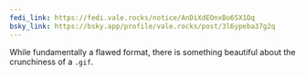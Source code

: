 ```yaml
---
fedi_link: https://fedi.vale.rocks/notice/AnDiXdEOnxBo6SX1Oq 
bsky_link: https://bsky.app/profile/vale.rocks/post/3l6ypeba37g2q
---
```


While fundamentally a flawed format, there is something beautiful about the crunchiness of a `.gif`.

